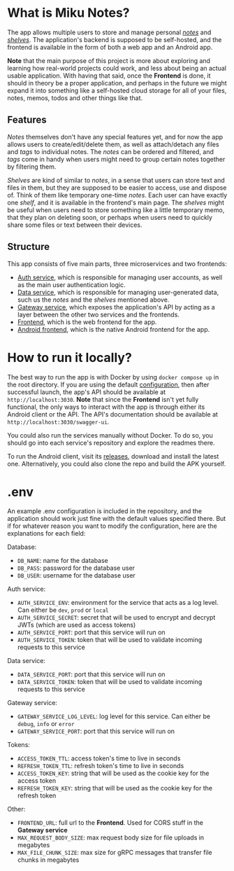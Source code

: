 # What is Miku Notes?

The app allows multiple users to store and manage personal [*notes*](#features) and [*shelves*](#features). The application's backend is supposed to be self-hosted, and the frontend is available in the form of both a web app and an Android app.

**Note** that the main purpose of this project is more about exploring and learning how real-world projects could work, and less about being an actual usable application. With having that said, once the **Frontend** is done, it should in theory be a proper application, and perhaps in the future we might expand it into something like a self-hosted cloud storage for all of your files, notes, memos, todos and other things like that.

## Features

*Notes* themselves don't have any special features yet, and for now the app allows users to create/edit/delete them, as well as attach/detach any files and *tags* to individual notes. The *notes* can be ordered and filtered, and *tags* come in handy when users might need to group certain notes together by filtering them.

*Shelves* are kind of similar to *notes*, in a sense that users can store text and files in them, but they are supposed to be easier to access, use and dispose of. Think of them like temporary one-time *notes*. Each user can have exactly one *shelf*, and it is available in the frontend's main page. The *shelves* might be useful when users need to store something like a little temporary memo, that they plan on deleting soon, or perhaps when users need to quickly share some files or text between their devices.

## Structure

This app consists of five main parts, three microservices and two frontends:
- [Auth service](https://github.com/kuromii5/miku-notes-auth), which is responsible for managing user accounts, as well as the main user authentication logic.
- [Data service](https://github.com/kutoru/miku-notes-data), which is responsible for managing user-generated data, such us the *notes* and the *shelves* mentioned above.
- [Gateway service](https://github.com/kutoru/miku-notes-gateway), which exposes the application's API by acting as a layer between the other two services and the frontends.
- [Frontend](https://github.com/kinokorain/miku-notes-frontend), which is the web frontend for the app.
- [Android frontend](https://github.com/kutoru/miku-notes-android), which is the native Android frontend for the app.

# How to run it locally?

The best way to run the app is with Docker by using `docker compose up` in the root directory. If you are using the default [configuration](#env), then after successful launch, the app's API should be available at `http://localhost:3030`. **Note** that since the **Frontend** isn't yet fully functional, the only ways to interact with the app is through either its Android client or the API. The API's documentation should be available at `http://localhost:3030/swagger-ui`.

You could also run the services manually without Docker. To do so, you should go into each service's repository and explore the readmes there.

To run the Android client, visit its [releases](https://github.com/kutoru/miku-notes-android/releases), download and install the latest one. Alternatively, you could also clone the repo and build the APK yourself.

# .env

An example .env configuration is included in the repository, and the application should work just fine with the default values specified there. But if for whatever reason you want to modify the configuration, here are the explanations for each field:

Database:
- `DB_NAME`: name for the database
- `DB_PASS`: password for the database user
- `DB_USER`: username for the database user

Auth service:
- `AUTH_SERVICE_ENV`: environment for the service that acts as a log level. Can either be `dev`, `prod` or `local`
- `AUTH_SERVICE_SECRET`: secret that will be used to encrypt and decrypt JWTs (which are used as access tokens)
- `AUTH_SERVICE_PORT`: port that this service will run on
- `AUTH_SERVICE_TOKEN`: token that will be used to validate incoming requests to this service

Data service:
- `DATA_SERVICE_PORT`: port that this service will run on
- `DATA_SERVICE_TOKEN`: token that will be used to validate incoming requests to this service

Gateway service:
- `GATEWAY_SERVICE_LOG_LEVEL`: log level for this service. Can either be `debug`, `info` or `error`
- `GATEWAY_SERVICE_PORT`: port that this service will run on

Tokens:
- `ACCESS_TOKEN_TTL`: access token's time to live in seconds
- `REFRESH_TOKEN_TTL`: refresh token's time to live in seconds
- `ACCESS_TOKEN_KEY`: string that will be used as the cookie key for the access token
- `REFRESH_TOKEN_KEY`: string that will be used as the cookie key for the refresh token

Other:
- `FRONTEND_URL`: full url to the **Frontend**. Used for CORS stuff in the **Gateway service**
- `MAX_REQUEST_BODY_SIZE`: max request body size for file uploads in megabytes
- `MAX_FILE_CHUNK_SIZE`: max size for gRPC messages that transfer file chunks in megabytes
